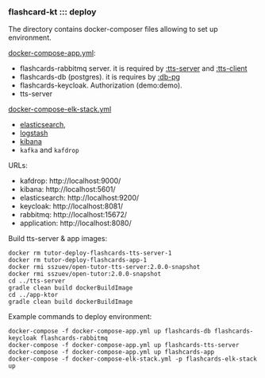### flashcard-kt ::: deploy

The directory contains docker-composer files allowing to set up environment.

[docker-compose-app.yml](docker-compose-app.yml):
- flashcards-rabbitmq server. it is required by [:tts-server](../tts-server) and [:tts-client](../tts-client)
- flashcards-db (postgres). it is requires by [:db-pg](../db-pg)
- flashcards-keycloak. Authorization (demo:demo).
- tts-server

[docker-compose-elk-stack.yml](docker-compose-elk-stack.yml)

- [elasticsearch](elasticsearch.Dockerfile),
- [logstash](logstash.Dockerfile)
- [kibana](kibana.Dockerfile)
- `kafka` and `kafdrop`

URLs:
- kafdrop: http://localhost:9000/
- kibana: http://localhost:5601/
- elasticsearch: http://localhost:9200/
- keycloak: http://localhost:8081/
- rabbitmq: http://localhost:15672/
- application: http://localhost:8080/

Build tts-server & app images:

```shell
docker rm tutor-deploy-flashcards-tts-server-1
docker rm tutor-deploy-flashcards-app-1
docker rmi sszuev/open-tutor-tts-server:2.0.0-snapshot
docker rmi sszuev/open-tutor:2.0.0-snapshot
cd ../tts-server
gradle clean build dockerBuildImage
cd ../app-ktor
gradle clean build dockerBuildImage
```

Example commands to deploy environment:
```
docker-compose -f docker-compose-app.yml up flashcards-db flashcards-keycloak flashcards-rabbitmq 
docker-compose -f docker-compose-app.yml up flashcards-tts-server
docker-compose -f docker-compose-app.yml up flashcards-app
docker-compose -f docker-compose-elk-stack.yml -p flashcards-elk-stack up
```